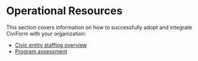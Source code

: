 # Operational Resources

This section covers information on how to successfully adopt and integrate CiviForm with your organization:

* [Civic entity staffing overview](civic-entity-staffing-overview.md)
* [Program assessment](program-assessment.md)
